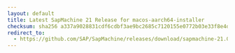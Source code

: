```yaml
---
layout: default
title: Latest SapMachine 21 Release for macos-aarch64-installer
checksum: sha256 a337a9028831cdf6cdbf3ae9bc2685c7120155e0772b03e33f8e4dde8937368f
redirect_to:
  - https://github.com/SAP/SapMachine/releases/download/sapmachine-21.0.1/sapmachine-jre-21.0.1_macos-aarch64_bin.dmg
---
```

